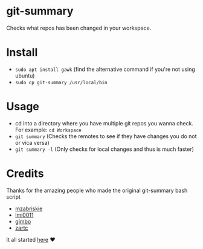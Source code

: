 # git-summary
Checks what repos has been changed in your workspace.

# Install
* `sudo apt install gawk` (find the alternative command if you're not using ubuntu)
* `sudo cp git-summary /usr/local/bin`

# Usage
* cd into a directory where you have multiple git repos you wanna check. For example: `cd Workspace`
* `git summary` (Checks the remotes to see if they have changes you do not or vica versa)
* `git summary -l` (Only checks for local changes and thus is much faster)

# Credits
Thanks for the amazing people who made the original git-summary bash script
* [mzabriskie](https://github.com/mzabriskie)
* [lmj0011](https://github.com/lmj0011)
* [gimbo](https://github.com/gimbo)
* [zartc](https://github.com/zartc)

It all started [here](https://gist.github.com/mzabriskie/6631607) :heart:
